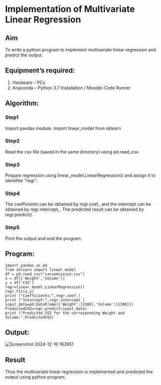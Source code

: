 # Implementation of Multivariate Linear Regression
## Aim
To write a python program to implement multivariate linear regression and predict the output.
## Equipment’s required:
1.	Hardware – PCs
2.	Anaconda – Python 3.7 Installation / Moodle-Code Runner
## Algorithm:
### Step1
Import pandas module. Import linear_model from sklearn

### Step2
Read the csv file (saved in the same directory) using pd.read_csv.

### Step3
Prepare regression using linear_model.LinearRegression() and assign it to identifier "regr".

### Step4
The coefficients can be obtained by regr.coef_ and the intercept can be obtained by regr.intercept_. The predicted result can be obtained by regr.predict().

### Step5
Print the output and end the program.

## Program:
```
import pandas as pd
from sklearn import linear_model
df = pd.read_csv("carsemission.csv")
x = df[['Weight','Volume']]
y = df['CO2']
regr=linear_model.LinearRegression()
regr.fit(x,y)
print ("Coefficients:",regr.coef_)
print ("Intercept:",regr.intercept_)
input_data=pd.DataFrame({'Weight':[3300],'Volume':[1300]})
PredictedCO2=regr.predict(input_data)
print ("Predicted CO2 for the corresponding Weight and Volume:",PredictedCO2)

```
## Output:

![Screenshot 2024-12-10 162651](https://github.com/user-attachments/assets/5f091dfd-94c0-4135-8479-c170f5c80c0f)

## Result
Thus the multivariate linear regression is implemented and predicted the output using python program.
